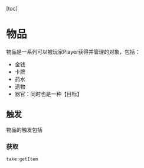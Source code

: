 [toc]

# 物品

物品是一系列可以被玩家Player获得并管理的对象，包括：

- 金钱
- 卡牌
- 药水
- 遗物
- 器官：同时也是一种【目标】

## 触发

物品的触发包括

### 获取

`take:getItem`

